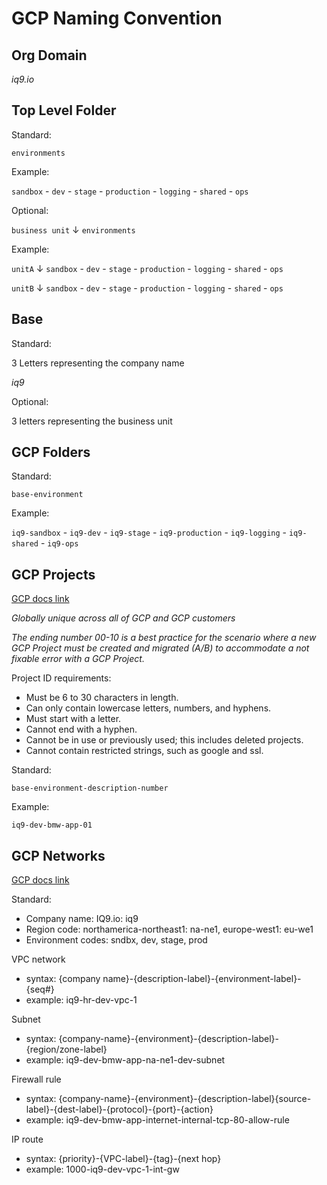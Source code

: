 # GCP Naming Convention

## Org Domain

_iq9.io_

## Top Level Folder

Standard:

`environments`

Example:

`sandbox` - `dev` - `stage` - `production` - `logging` - `shared` - `ops`

Optional:

`business unit`
&darr;
`environments`

Example:

`unitA`
&darr;
`sandbox` - `dev` - `stage` - `production` - `logging` - `shared` - `ops`

`unitB`
&darr;
`sandbox` - `dev` - `stage` - `production` - `logging` - `shared` - `ops`


## Base

Standard:

3 Letters representing the company name

_iq9_

Optional:

3 letters representing the business unit

## GCP Folders

Standard:

`base-environment`

Example:

`iq9-sandbox` - `iq9-dev` - `iq9-stage` - `iq9-production` - `iq9-logging` - `iq9-shared` - `iq9-ops`

## GCP Projects

[GCP docs link](https://cloud.google.com/resource-manager/docs/creating-managing-projects)

_Globally unique across all of GCP and GCP customers_

_The ending number 00-10 is a best practice for the scenario where a new GCP Project must be created and migrated (A/B) to accommodate a not fixable error with a GCP Project._

Project ID requirements:

 * Must be 6 to 30 characters in length.
 * Can only contain lowercase letters, numbers, and hyphens.
 * Must start with a letter.
 * Cannot end with a hyphen.
 * Cannot be in use or previously used; this includes deleted projects.
 * Cannot contain restricted strings, such as google and ssl.

Standard:

`base-environment-description-number`

Example:

`iq9-dev-bmw-app-01`

## GCP Networks

[GCP docs link](https://cloud.google.com/architecture/best-practices-vpc-design#naming)

Standard:
 * Company name: IQ9.io: iq9
 * Region code: northamerica-northeast1: na-ne1, europe-west1: eu-we1
 * Environment codes: sndbx, dev, stage, prod

VPC network
 * syntax: {company name}-{description-label}-{environment-label}-{seq#}
 * example: iq9-hr-dev-vpc-1

Subnet
 * syntax: {company-name}-{environment}-{description-label}-{region/zone-label}
 * example: iq9-dev-bmw-app-na-ne1-dev-subnet

 Firewall rule
 * syntax: {company-name}-{environment}-{description-label}{source-label}-{dest-label}-{protocol}-{port}-{action}
 * example: iq9-dev-bmw-app-internet-internal-tcp-80-allow-rule

 IP route
 * syntax: {priority}-{VPC-label}-{tag}-{next hop}
 * example: 1000-iq9-dev-vpc-1-int-gw
